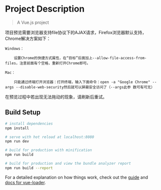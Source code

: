 # Project Description
  
> A Vue.js project
 
项目预览需要浏览器支持file协议下的AJAX请求，Firefox浏览器默认支持，Chrome解决方案如下：

    Windows：
    
        设置Chrome的快捷方式属性，在“目标”后面加上--allow-file-access-from-files，注意前面有个空格，重新打开Chrome即可。
        
    Mac：
    
        只能通过终端打开浏览器：打开终端，输入下面命令：open -a "Google Chrome" --args --disable-web-security然后就可以屏蔽安全访问了（--args此参 数可有可无）

在预览过程中若出现无法拖动的现象，请刷新后重试。

## Build Setup

``` bash
# install dependencies
npm install

# serve with hot reload at localhost:8080
npm run dev

# build for production with minification
npm run build

# build for production and view the bundle analyzer report
npm run build --report
```

For a detailed explanation on how things work, check out the [guide](http://vuejs-templates.github.io/webpack/) and [docs for vue-loader](http://vuejs.github.io/vue-loader).
